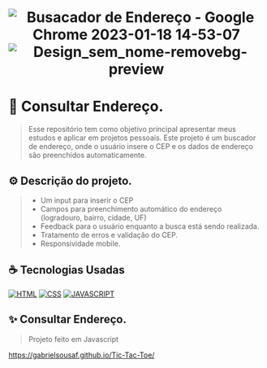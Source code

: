 <h1 align="center" width:100%>

![Busacador de Endereço - Google Chrome 2023-01-18 14-53-07](https://user-images.githubusercontent.com/121953504/213272566-3ddac95d-e36e-4707-9b35-76bd0540a0fc.gif)
![Design_sem_nome-removebg-preview](https://user-images.githubusercontent.com/121953504/213272688-9aee773b-a2f8-4df7-a294-2a963d06faee.png)

  
  # 📱 Consultar Endereço.
> Esse repositório tem como objetivo principal apresentar meus estudos e aplicar em projetos pessoais. Este projeto é um buscador de endereço, onde o usuário insere o CEP e os dados de endereço são preenchidos automaticamente.


## ⚙ Descrição do projeto.
> * Um input para inserir o CEP<br>
> * Campos para preenchimento automático do endereço (logradouro, bairro, cidade, UF)<br>
> * Feedback para o usuário enquanto a busca está sendo realizada. <br> 
> * Tratamento de erros e validação do CEP.<br>
> * Responsividade mobile.


## ☕ Tecnologias Usadas

[![HTML](https://img.shields.io/badge/html%20-%23323330.svg?&style=for-the-badge&logo=html&logoColor=black&color=FF8000)](#)
[![CSS](https://img.shields.io/badge/css%20-%23323330.svg?&style=for-the-badge&logo=css&logoColor=black&color=2E64FE)](#)
[![JAVASCRIPT](https://img.shields.io/badge/javascript%20-%23323330.svg?&style=for-the-badge&logo=css&logoColor=black&color=FFFF00)](#)

## ✨ Consultar Endereço.
> Projeto feito em Javascript

https://gabrielsousaf.github.io/Tic-Tac-Toe/
